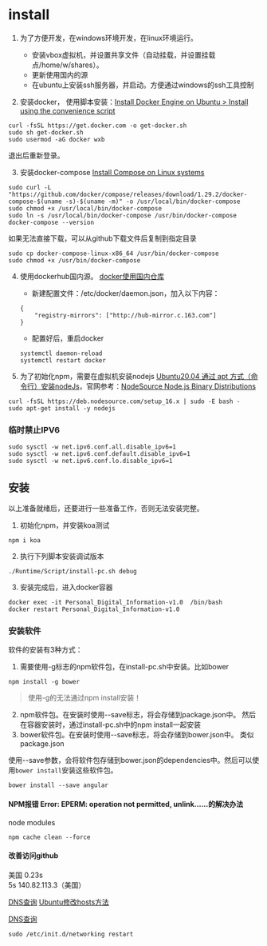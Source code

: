 # install
1. 为了方便开发，在windows环境开发，在linux环境运行。
    * 安装vbox虚拟机，并设置共享文件（自动挂载，并设置挂载点/home/w/shares）。
    * 更新使用国内的源
    * 在ubuntu上安装ssh服务器，并启动。方便通过windows的ssh工具控制

2. 安装docker，
使用脚本安装：[Install Docker Engine on Ubuntu > Install using the convenience script](https://docs.docker.com/engine/install/ubuntu/)
~~~
curl -fsSL https://get.docker.com -o get-docker.sh
sudo sh get-docker.sh
sudo usermod -aG docker wxb
~~~
退出后重新登录。

3. 安装docker-compose
[Install Compose on Linux systems](https://docs.docker.com/compose/install/)
~~~
sudo curl -L "https://github.com/docker/compose/releases/download/1.29.2/docker-compose-$(uname -s)-$(uname -m)" -o /usr/local/bin/docker-compose
sudo chmod +x /usr/local/bin/docker-compose
sudo ln -s /usr/local/bin/docker-compose /usr/bin/docker-compose
docker-compose --version
~~~

如果无法直接下载，可以从github下载文件后复制到指定目录
~~~
sudo cp docker-compose-linux-x86_64 /usr/bin/docker-compose
sudo chmod +x /usr/bin/docker-compose
~~~

4. 使用dockerhub国内源。
[docker使用国内仓库](https://blog.csdn.net/luoqinglong850102/article/details/108438248)
    * 新建配置文件：/etc/docker/daemon.json，加入以下内容：
    ~~~
    {
        "registry-mirrors": ["http://hub-mirror.c.163.com"]
    }
    ~~~
    * 配置好后，重启docker
    ~~~
    systemctl daemon-reload
    systemctl restart docker
    ~~~

5. 为了初始化npm，需要在虚拟机安装nodejs
[Ubuntu20.04 通过 apt 方式（命令行）安装nodeJs](https://www.jianshu.com/p/0bc90bef3a2a)，官网参考：[NodeSource Node.js Binary Distributions](https://github.com/nodesource/distributions/blob/master/README.md#debinstall)
~~~
curl -fsSL https://deb.nodesource.com/setup_16.x | sudo -E bash -
sudo apt-get install -y nodejs
~~~

### 临时禁止IPV6
~~~
sudo sysctl -w net.ipv6.conf.all.disable_ipv6=1
sudo sysctl -w net.ipv6.conf.default.disable_ipv6=1
sudo sysctl -w net.ipv6.conf.lo.disable_ipv6=1
~~~

## 安装
以上准备就绪后，还要进行一些准备工作，否则无法安装完整。

1. 初始化npm，并安装koa测试
~~~
npm i koa
~~~

2. 执行下列脚本安装调试版本
~~~
./Runtime/Script/install-pc.sh debug
~~~

3. 安装完成后，进入docker容器
~~~
docker exec -it Personal_Digital_Information-v1.0  /bin/bash
docker restart Personal_Digital_Information-v1.0
~~~

### 安装软件
软件的安装有3种方式：
1. 需要使用-g标志的npm软件包，在install-pc.sh中安装。比如bower
~~~
npm install -g bower
~~~
> 使用-g的无法通过npm install安装！

2. npm软件包。在安装时使用--save标志，将会存储到package.json中。
然后在容器安装时，通过install-pc.sh中的npm install一起安装
3. bower软件包。在安装时使用--save标志，将会存储到bower.json中。
类似package.json


使用--save参数，会将软件包存储到bower.json的dependencies中。然后可以使用`bower install`安装这些软件包。
~~~
bower install --save angular
~~~

#### NPM报错 Error: EPERM: operation not permitted, unlink......的解决办法
node modules
~~~
npm cache clean --force
~~~

#### 改善访问github
美国	0.23s	
5s	140.82.113.3（美国）

[DNS查询](https://myssl.com/dns_check.html#dns_check)
[Ubuntu修改hosts方法](https://blog.csdn.net/chclvzxx/article/details/50098515)

[DNS查询](http://www.webkaka.com/dns/)
~~~
sudo /etc/init.d/networking restart
~~~